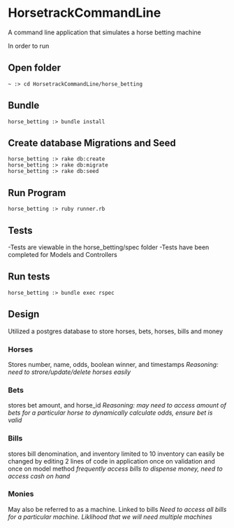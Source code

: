 # HorsetrackCommandLine
A command line application that simulates a horse betting machine


In order to run
  
##  Open folder
    ~ :> cd HorsetrackCommandLine/horse_betting
## Bundle
    horse_betting :> bundle install
## Create database Migrations and Seed
    horse_betting :> rake db:create
    horse_betting :> rake db:migrate
    horse_betting :> rake db:seed
## Run Program
    horse_betting :> ruby runner.rb
    
## Tests    
  -Tests are viewable in the horse_betting/spec folder
  -Tests have been completed for Models and Controllers
## Run tests
    horse_betting :> bundle exec rspec
## Design
  Utilized a postgres database to store horses, bets, horses, bills and money
### Horses
  Stores number, name, odds, boolean winner, and timestamps
*Reasoning: need to strore/update/delete horses easily*
### Bets
 stores bet amount, and horse_id
*Reasoning: may need to access amount of bets for a particular horse to dynamically calculate odds, ensure bet is valid*
### Bills
 stores bill denomination, and inventory
 limited to 10 inventory can easily be changed by editing 2 lines of code in application once on validation and once on model method
 *frequently access bills to dispense money, need to access cash on hand*
### Monies
 May also be referred to as a machine. Linked to  bills
 *Need to access all bills for a particular machine. Liklihood that we will need multiple machines*
